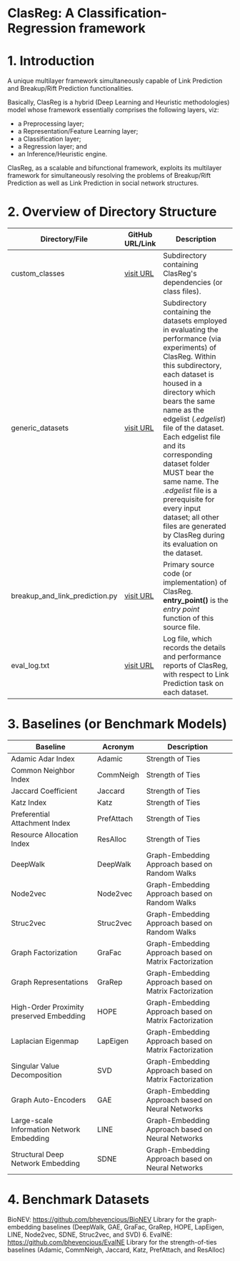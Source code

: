 # ClasReg: A Classification-Regression framework

# 1. Introduction
A unique multilayer framework simultaneously capable of Link Prediction and Breakup/Rift Prediction functionalities.

Basically, ClasReg is a hybrid (Deep Learning and Heuristic methodologies) model whose framework essentially comprises the following layers, viz:
- a Preprocessing layer;
- a Representation/Feature Learning layer;
- a Classification layer;
- a Regression layer; and
- an Inference/Heuristic engine.

ClasReg, as a scalable and bifunctional framework, exploits its multilayer framework for simultaneously resolving the problems of Breakup/Rift Prediction as well as Link Prediction in social network structures.

# 2. Overview of Directory Structure
| Directory/File | GitHub URL/Link | Description |
| -------------- | --------------- | ----------- |
| custom_classes | [visit URL](https://github.com/bhevencious/ClasReg/tree/master/custom_classes) | Subdirectory containing ClasReg's dependencies (or class files). |
| generic_datasets | [visit URL](https://github.com/bhevencious/ClasReg/tree/master/generic_datasets) | Subdirectory containing the datasets employed in evaluating the performance (via experiments) of ClasReg. Within this subdirectory, each dataset is housed in a directory which bears the same name as the edgelist (*.edgelist*) file of the dataset. Each edgelist file and its corresponding dataset folder MUST bear the same name. The *.edgelist* file is a prerequisite for every input dataset; all other files are generated by ClasReg during its evaluation on the dataset. |
| breakup_and_link_prediction.py | [visit URL](https://github.com/bhevencious/ClasReg/blob/master/breakup_and_link_prediction.py) | Primary source code (or implementation) of ClasReg. **entry_point()** is the *entry point* function of this source file. |
| eval_log.txt | [visit URL](https://github.com/bhevencious/ClasReg/blob/master/eval_log.txt) | Log file, which records the details and performance reports of ClasReg, with respect to Link Prediction task on each dataset. |

# 3. Baselines (or Benchmark Models)
| Baseline | Acronym | Description |
| -------- | ------- | ----------- |
| Adamic Adar Index | Adamic | Strength of Ties |
| Common Neighbor Index | CommNeigh | Strength of Ties |
| Jaccard Coefficient | Jaccard | Strength of Ties |
| Katz Index | Katz | Strength of Ties |
| Preferential Attachment Index | PrefAttach | Strength of Ties |
| Resource Allocation Index | ResAlloc | Strength of Ties |
| DeepWalk | DeepWalk | Graph-Embedding Approach based on Random Walks |
| Node2vec | Node2vec | Graph-Embedding Approach based on Random Walks |
| Struc2vec | Struc2vec | Graph-Embedding Approach based on Random Walks |
| Graph Factorization | GraFac | Graph-Embedding Approach based on Matrix Factorization |
| Graph Representations | GraRep | Graph-Embedding Approach based on Matrix Factorization |
| High-Order Proximity preserved Embedding | HOPE | Graph-Embedding Approach based on Matrix Factorization |
| Laplacian Eigenmap | LapEigen | Graph-Embedding Approach based on Matrix Factorization |
| Singular Value Decomposition | SVD | Graph-Embedding Approach based on Matrix Factorization |
| Graph Auto-Encoders | GAE | Graph-Embedding Approach based on Neural Networks |
| Large-scale Information Network Embedding | LINE | Graph-Embedding Approach based on Neural Networks |
| Structural Deep Network Embedding | SDNE | Graph-Embedding Approach based on Neural Networks |

# 4. Benchmark Datasets
BioNEV: https://github.com/bhevencious/BioNEV
Library for the graph-embedding baselines (DeepWalk, GAE, GraFac, GraRep, HOPE,
LapEigen, LINE, Node2vec, SDNE, Struc2vec, and SVD)
6.
EvalNE: https://github.com/bhevencious/EvalNE
Library for the strength-of-ties baselines (Adamic, CommNeigh, Jaccard, Katz, PrefAttach,
and ResAlloc)
